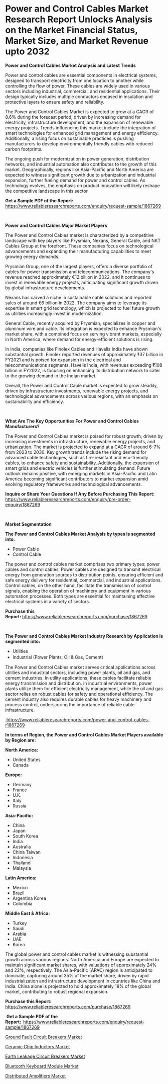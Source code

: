 <p><h1>Power and Control Cables Market Research Report Unlocks Analysis on the Market Financial Status, Market Size, and Market Revenue upto 2032</h1></p><p><strong>Power and Control Cables Market Analysis and Latest Trends</strong></p>
<p><p>Power and control cables are essential components in electrical systems, designed to transport electricity from one location to another while controlling the flow of power. These cables are widely used in various sectors including industrial, commercial, and residential applications. Their design typically includes multiple conductors encased in insulation and protective layers to ensure safety and reliability.</p><p>The Power and Control Cables Market is expected to grow at a CAGR of 8.6% during the forecast period, driven by increasing demand for electricity, infrastructure development, and the expansion of renewable energy projects. Trends influencing this market include the integration of smart technologies for enhanced grid management and energy efficiency. Additionally, a rising focus on sustainable practices is pushing manufacturers to develop environmentally friendly cables with reduced carbon footprints.</p><p>The ongoing push for modernization in power generation, distribution networks, and industrial automation also contributes to the growth of this market. Geographically, regions like Asia-Pacific and North America are expected to witness significant growth due to urbanization and industrial expansion, further fueling demand for power and control cables. As technology evolves, the emphasis on product innovation will likely reshape the competitive landscape in this sector.</p></p>
<p><strong>Get a Sample PDF of the Report:&nbsp;</strong> <a href="https://www.reliableresearchreports.com/enquiry/request-sample/1867269?utm_campaign=10&utm_medium=2&utm_source=Github&utm_content=ia&utm_term=06042025&utm_id=power-and-control-cables">https://www.reliableresearchreports.com/enquiry/request-sample/1867269</a></p>
<p>&nbsp;</p>
<p><strong>Power and Control Cables Major Market Players</strong></p>
<p><p>The Power and Control Cables market is characterized by a competitive landscape with key players like Prysmian, Nexans, General Cable, and NKT Cables Group at the forefront. These companies focus on technological advancements and expanding their manufacturing capabilities to meet growing energy demands.</p><p>Prysmian Group, one of the largest players, offers a diverse portfolio of cables for power transmission and telecommunications. The company's revenue reached approximately €12 billion in 2022, and it continues to invest in renewable energy projects, anticipating significant growth driven by global infrastructure developments.</p><p>Nexans has carved a niche in sustainable cable solutions and reported sales of around €6 billion in 2022. The company aims to leverage its expertise in smart grid technology, which is projected to fuel future growth as utilities increasingly invest in modernization.</p><p>General Cable, recently acquired by Prysmian, specializes in copper and aluminum wire and cable. Its integration is expected to enhance Prysmian's market share, with a combined focus on serving vibrant markets, especially in North America, where demand for energy-efficient solutions is rising.</p><p>In India, companies like Finolex Cables and Havells India have shown substantial growth. Finolex reported revenues of approximately ₹37 billion in FY2021 and is poised for expansion in the electrical and telecommunications segments. Havells India, with revenues exceeding ₹108 billion in FY2022, is focusing on enhancing its distribution network to cater to the growing demand in the Indian market.</p><p>Overall, the Power and Control Cable market is expected to grow steadily, driven by infrastructure investments, renewable energy projects, and technological advancements across various regions, with an emphasis on sustainability and efficiency.</p></p>
<p>&nbsp;</p>
<p><strong>What Are The Key Opportunities For Power and Control Cables Manufacturers?</strong></p>
<p><p>The Power and Control Cables market is poised for robust growth, driven by increasing investments in infrastructure, renewable energy projects, and urbanization. The market is projected to expand at a CAGR of around 6-7% from 2023 to 2030. Key growth trends include the rising demand for advanced cable technologies, such as fire-resistant and eco-friendly cables, to enhance safety and sustainability. Additionally, the expansion of smart grids and electric vehicles is further stimulating demand. Future outlook remains positive, with emerging markets in Asia-Pacific and Latin America becoming significant contributors to market expansion amid evolving regulatory frameworks and technological advancements.</p></p>
<p><strong>Inquire or Share Your Questions If Any Before Purchasing This Report:</strong> <a href="https://www.reliableresearchreports.com/enquiry/pre-order-enquiry/1867269?utm_campaign=10&utm_medium=2&utm_source=Github&utm_content=ia&utm_term=06042025&utm_id=power-and-control-cables">https://www.reliableresearchreports.com/enquiry/pre-order-enquiry/1867269</a></p>
<p>&nbsp;</p>
<p><strong>Market Segmentation</strong></p>
<p><strong>The Power and Control Cables Market Analysis by types is segmented into:</strong></p>
<p><ul><li>Power Cable</li><li>Control Cable</li></ul></p>
<p><p>The power and control cables market comprises two primary types: power cables and control cables. Power cables are designed to transmit electrical energy from generation sources to distribution points, ensuring efficient and safe energy delivery for residential, commercial, and industrial applications. Control cables, on the other hand, facilitate the transmission of control signals, enabling the operation of machinery and equipment in various automation processes. Both types are essential for maintaining effective electrical systems in a variety of sectors.</p></p>
<p><strong>Purchase this Report:&nbsp;</strong><a href="https://www.reliableresearchreports.com/purchase/1867269?utm_campaign=10&utm_medium=2&utm_source=Github&utm_content=ia&utm_term=06042025&utm_id=power-and-control-cables">https://www.reliableresearchreports.com/purchase/1867269</a></p>
<p>&nbsp;</p>
<p><strong>The Power and Control Cables Market Industry Research by Application is segmented into:</strong></p>
<p><ul><li>Utilities</li><li>Industrial (Power Plants, Oil & Gas, Cement）</li></ul></p>
<p><p>The Power and Control Cables market serves critical applications across utilities and industrial sectors, including power plants, oil and gas, and cement industries. In utility applications, these cables facilitate reliable energy transmission and distribution. In industrial environments, power plants utilize them for efficient electricity management, while the oil and gas sector relies on robust cables for safety and operational efficiency. The cement industry also requires durable cables for heavy machinery and process control, underscoring the importance of reliable cable infrastructure.</p></p>
<p><a href="https://www.reliableresearchreports.com/power-and-control-cables-r1867269?utm_campaign=10&utm_medium=2&utm_source=Github&utm_content=ia&utm_term=06042025&utm_id=power-and-control-cables">&nbsp;https://www.reliableresearchreports.com/power-and-control-cables-r1867269</a></p>
<p><strong>In terms of Region, the Power and Control Cables Market Players available by Region are:</strong></p>
<p>
    <p> <strong> North America: </strong>
        <ul>
            <li>United States</li>
            <li>Canada</li>
        </ul>
        </p> 
    <p> <strong> Europe: </strong>
        <ul>
            <li>Germany</li>
            <li>France</li>
            <li>U.K.</li>
            <li>Italy</li>
            <li>Russia</li>
        </ul>
        </p> 
    <p> <strong> Asia-Pacific: </strong>
        <ul>
            <li>China</li>
            <li>Japan</li>
            <li>South Korea</li>
            <li>India</li>
            <li>Australia</li>
            <li>China Taiwan</li>
            <li>Indonesia</li>
            <li>Thailand</li>
            <li>Malaysia</li>
        </ul>
        </p> 
    <p> <strong> Latin America: </strong>
        <ul>
            <li>Mexico</li>
            <li>Brazil</li>
            <li>Argentina Korea</li>
            <li>Colombia</li>
        </ul>
        </p> 
    <p> <strong> Middle East & Africa: </strong>
        <ul>
            <li>Turkey</li>
            <li>Saudi</li>
            <li>Arabia</li>
            <li>UAE</li>
            <li>Korea</li>
        </ul>
    </p>
    </p>
<p><p>The global power and control cables market is witnessing substantial growth across various regions. North America and Europe are expected to maintain significant market shares, with valuations of approximately 24% and 22%, respectively. The Asia-Pacific (APAC) region is anticipated to dominate, capturing around 35% of the market share, driven by rapid industrialization and infrastructure development in countries like China and India. China alone is projected to hold approximately 18% of the global market, contributing to robust regional expansion.</p></p>
<p><strong>Purchase this Report: </strong><a href="https://www.reliableresearchreports.com/purchase/1867269?utm_campaign=10&utm_medium=2&utm_source=Github&utm_content=ia&utm_term=06042025&utm_id=power-and-control-cables">https://www.reliableresearchreports.com/purchase/1867269</a></p>
<p>&nbsp;<strong>Get a Sample PDF of the Report:&nbsp;&nbsp;</strong><a href="https://www.reliableresearchreports.com/enquiry/request-sample/1867269?utm_campaign=10&utm_medium=2&utm_source=Github&utm_content=ia&utm_term=06042025&utm_id=power-and-control-cables">https://www.reliableresearchreports.com/enquiry/request-sample/1867269</a></p>
<p><strong></strong></p>
<p><p><a href="https://github.com/knipsfilip8f/Market-Research-Report-List-1/blob/main/ground-fault-circuit-breakers-market.md?utm_campaign=10&utm_medium=2&utm_source=Github&utm_content=ia&utm_term=06042025&utm_id=power-and-control-cables">Ground Fault Circuit Breakers Market</a></p><p><a href="https://github.com/lemiranajd/Market-Research-Report-List-1/blob/main/ceramic-chip-inductors-market.md?utm_campaign=10&utm_medium=2&utm_source=Github&utm_content=ia&utm_term=06042025&utm_id=power-and-control-cables">Ceramic Chip Inductors Market</a></p><p><a href="https://github.com/azetehhasle/Market-Research-Report-List-1/blob/main/earth-leakage-circuit-breakers-market.md?utm_campaign=10&utm_medium=2&utm_source=Github&utm_content=ia&utm_term=06042025&utm_id=power-and-control-cables">Earth Leakage Circuit Breakers Market</a></p><p><a href="https://github.com/ogbadujonito22/Market-Research-Report-List-1/blob/main/bluetooth-keyboard-module-market.md?utm_campaign=10&utm_medium=2&utm_source=Github&utm_content=ia&utm_term=06042025&utm_id=power-and-control-cables">Bluetooth Keyboard Module Market</a></p><p><a href="https://github.com/dovbusmrking/Market-Research-Report-List-1/blob/main/distributed-amplifiers-market.md?utm_campaign=10&utm_medium=2&utm_source=Github&utm_content=ia&utm_term=06042025&utm_id=power-and-control-cables">Distributed Amplifiers Market</a></p></p>